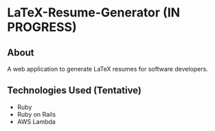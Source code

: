 # LaTeX-Resume-Generator (IN PROGRESS)

## About
A web application to generate LaTeX resumes for software developers.

## Technologies Used (Tentative)
  - Ruby
  - Ruby on Rails
  - AWS Lambda
